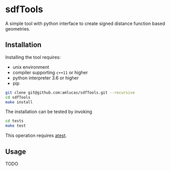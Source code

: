 # sdfTools

A simple tool with python interface to create signed distance function based geometries.

## Installation

Installing the tool requires:

- unix environment
- compiler supporting `c++11` or higher
- python interpreter 3.6 or higher
- pip

```bash
git clone git@github.com:amlucas/sdfTools.git --recursive
cd sdfTools
make install
```

The installation can be tested by invoking

```bash
cd tests
make test
```

This operation requires [atest](https://gitlab.ethz.ch/mavt-cse/atest).


## Usage

TODO

